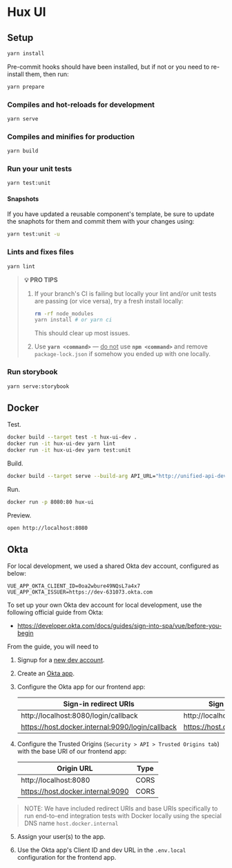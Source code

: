 # Hux UI

## Setup

```sh
yarn install
```

Pre-commit hooks should have been installed, but if not or you need to re-install
them, then run:

```sh
yarn prepare
```

### Compiles and hot-reloads for development

```sh
yarn serve
```

### Compiles and minifies for production

```sh
yarn build
```

### Run your unit tests

```sh
yarn test:unit
```

#### Snapshots

If you have updated a reusable component's template, be sure to update the
snaphots for them and commit them with your changes using:

```sh
yarn test:unit -u
```

### Lints and fixes files

```sh
yarn lint
```

> **💡 PRO TIPS**
>
> 1. If your branch's CI is failing but locally your lint and/or
>    unit tests are passing (or vice versa), try a fresh install locally:
>
>    ```sh
>    rm -rf node_modules
>    yarn install # or yarn ci
>    ```
>
>    This should clear up most issues.
>
> 2. Use **`yarn <command>`** — <ins>do not</ins> use **`npm <command>`** and
>    remove `package-lock.json` if somehow you ended up with one locally.

### Run storybook

```sh
yarn serve:storybook
```

## Docker

Test.

```sh
docker build --target test -t hux-ui-dev .
docker run -it hux-ui-dev yarn lint
docker run -it hux-ui-dev yarn test:unit
```

Build.

```sh
docker build --target serve --build-arg API_URL="http://unified-api-dev.main.use1.hux-unified-dev1.in" --build-arg OKTA_ISSUER="https://dev-631073.okta.com" --build-arg OKTA_CLIENT_ID="0oa2wbure49NQsL7a4x7" -t hux-ui .
```

Run.

```sh
docker run -p 8080:80 hux-ui
```

Preview.

```sh
open http://localhost:8080
```

## Okta

For local development, we used a shared Okta dev account, configured as below:

```
VUE_APP_OKTA_CLIENT_ID=0oa2wbure49NQsL7a4x7
VUE_APP_OKTA_ISSUER=https://dev-631073.okta.com
```

To set up your own Okta dev account for local development, use the following
official guide from Okta:

- https://developer.okta.com/docs/guides/sign-into-spa/vue/before-you-begin

From the guide, you will need to

1. Signup for a [new dev account](https://developer.okta.com/signup).

2. Create an [Okta app](https://developer.okta.com/docs/guides/sign-into-spa/vue/create-okta-application).

3. Configure the Okta app for our frontend app:

   | Sign-in redirect URIs                            | Sign-out redirect URIs                  | Initiate login URI          |
   | ------------------------------------------------ | --------------------------------------- | --------------------------- |
   | http://localhost:8080/login/callback             | http://localhost:8080/login             | http://localhost:8080/login |
   | https://host.docker.internal:9090/login/callback | https://host.docker.internal:9090/login | -                           |

4. Configure the Trusted Origins (`Security > API > Trusted Origins tab`) with the base URI of our frontend app:

   | Origin URL                        | Type |
   | --------------------------------- | ---- |
   | http://localhost:8080             | CORS |
   | https://host.docker.internal:9090 | CORS |

> NOTE: We have included redirect URIs and base URIs specifically to run end-to-end integration tests with Docker locally using the special DNS name `host.docker.internal`

5. Assign your user(s) to the app.

6. Use the Okta app's Client ID and dev URL in the `.env.local` configuration for the frontend app.
